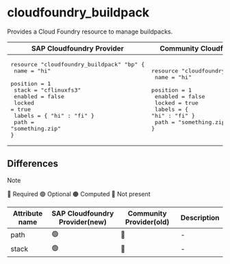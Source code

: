 # cloudfoundry_buildpack

Provides a Cloud Foundry resource to manage buildpacks.

|  SAP Cloudfoundry Provider |Community Cloudfoundry Provider |
| -- | -- |
|  <pre>resource "cloudfoundry_buildpack" "bp" {</br>  name     = "hi"</br>  position = 1</br>  stack    = "cflinuxfs3"</br>  enabled  = false</br>  locked   = true</br>  labels   = { "hi" : "fi" }</br>  path     = "something.zip"</br>}</br></pre> |<pre>resource "cloudfoundry_buildpack" "bp" {</br>  name     = "hi"</br>  position = 1</br>  enabled  = false</br>  locked   = true</br>  labels   = { "hi" : "fi" }</br>  path     = "something.zip"</br>}</br></pre> |

## Differences
> [!NOTE]  
> 🔵 Required  🟢 Optional 🟠 Computed  🔴 Not present

| Attribute name| SAP Cloudfoundry Provider(new)|  Community Provider(old) | Description
|---| ---| ---| ---| 
|path| 🟢|  🔵  | - |
|stack |  🟢 |🔴| - |